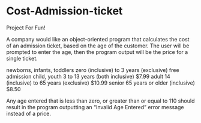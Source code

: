 # Cost-Admission-ticket
Project For Fun!

A company would like an object-oriented program that calculates the cost of an admission ticket, based on the age of the customer. The user will be prompted to enter the age, then the program output will be the price for a single ticket.

newborns, infants, toddlers		 zero (inclusive) to 3 years (exclusive)		free admission
child, youth				           3 to 13 years (both inclusive)			$7.99
adult				                   14 (inclusive) to 65 years (exclusive)		$10.99
senior				                 65 years or older (inclusive)			$8.50

Any age entered that is less than zero, or greater than or equal to 110 should result in the program outputting an “Invalid Age Entered” error message instead of a price.